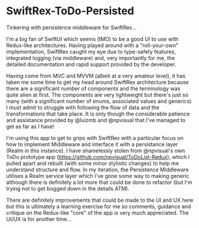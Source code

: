
# SwiftRex-ToDo-Persisted

Tinkering with persistence middleware for SwiftRex...

I'm a big fan of SwiftUI which seems (IMO) to be a good UI to use with Redux-like architectures. Having played around with a "roll-your-own" implementation, SwiftRex caught my eye due to type-safety features, integrated logging (via middleware)  and, very importantly for me, the detailed documentation and rapid support provided by the developer.

Having come from MVC and MVVM (albeit at a very amateur level), it has taken me some time to get my head around SwiftRex architecture because there are a significant number of components and the terminology was quite alien at first. The components are very lightweight but there's just so many (with a significant number of enums, associated values and generics) I must admit to struggle with following the flow of data and the transformations that take place. It is only though the considerable patience and assistance provided by @luizmb and @npvisual that I've managed to get as far as I have!

I'm using this app to get to grips with SwiftRex with a particular focus on how to implement Middleware and interface it with a persistance layer (Realm in this instance). I have shamelessly stolen from @npvisual's own ToDo prototype app (https://github.com/npvisual/ToDoList-Redux), which I pulled apart and rebuilt (with some minor stylistic changes) to help me understand structure and flow. In my iteration, the Persistence Middleware utilises a Realm service layer which I've gone some way to making generic although there is definitely a lot more that could be done to refactor (but I'm trying not to get bogged down in the details ATM).

There are definitely improvements that could be made to the UI and UX here but this is ultimately a learning exercise for me so comments, guidance and critique on the Redux-like "core" of the app is very much appreciated. The UI/UX is for another time...
